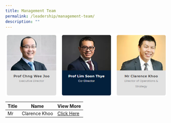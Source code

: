 ```yaml
---
title: Management Team
permalink: /leadership/management-team/
description: ""
---
```

![Management Team Main](/images/Leadership/management%20team.png)



| Title | Name | View More |
| -------- | -------- | -------- |
| Mr     | Clarence Khoo     | [Click Here](/leaders/mr-clarence-khoo/)     |